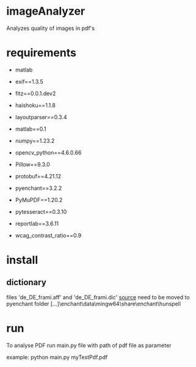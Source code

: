 # imageAnalyzer
Analyzes quality of images in pdf's


# requirements
- matlab

- exif==1.3.5
- fitz==0.0.1.dev2
- haishoku==1.1.8
- layoutparser==0.3.4
- matlab==0.1
- numpy==1.23.2
- opencv_python==4.6.0.66
- Pillow==9.3.0
- protobuf==4.21.12
- pyenchant==3.2.2
- PyMuPDF==1.20.2
- pytesseract==0.3.10
- reportlab==3.6.11
- wcag_contrast_ratio==0.9

# install

## dictionary

files 'de_DE_frami.aff' and 'de_DE_frami.dic' [source](https://github.com/LibreOffice/dictionaries/tree/master/de) need to be moved to pyenchant folder
[...]\enchant\data\mingw64\share\enchant\hunspell

# run

To analyse PDF run main.py file with path of pdf file as parameter

example: python main.py myTestPdf.pdf
